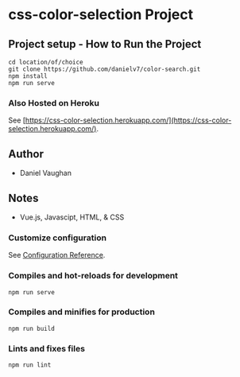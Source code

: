 # css-color-selection Project

## Project setup - How to Run the Project
```
cd location/of/choice
git clone https://github.com/danielv7/color-search.git
npm install
npm run serve
```
### Also Hosted on Heroku
See [https://css-color-selection.herokuapp.com/](https://css-color-selection.herokuapp.com/).


## Author

- Daniel Vaughan

## Notes

- Vue.js, Javascipt, HTML, & CSS



### Customize configuration
See [Configuration Reference](https://cli.vuejs.org/config/).

### Compiles and hot-reloads for development
```
npm run serve
```
### Compiles and minifies for production
```
npm run build
```
### Lints and fixes files
```
npm run lint
```